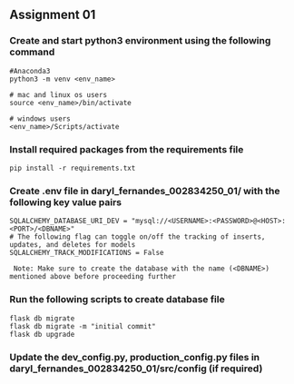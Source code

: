 <h2>Assignment 01</h2>

<h3>Create and start python3 environment using the following command</h3>

```
#Anaconda3
python3 -m venv <env_name>

# mac and linux os users
source <env_name>/bin/activate

# windows users
<env_name>/Scripts/activate
```

<h3>Install required packages from the requirements file</h3>

```
pip install -r requirements.txt
```

<h3>Create .env file in daryl_fernandes_002834250_01/ with the following key value pairs</h3>

```
SQLALCHEMY_DATABASE_URI_DEV = "mysql://<USERNAME>:<PASSWORD>@<HOST>:<PORT>/<DBNAME>"
# The following flag can toggle on/off the tracking of inserts, updates, and deletes for models
SQLALCHEMY_TRACK_MODIFICATIONS = False
```

`` Note: Make sure to create the database with the name (<DBNAME>) mentioned above before proceeding further``

<h3>Run the following scripts to create database file</h3>

```
flask db migrate
flask db migrate -m "initial commit"
flask db upgrade
```

<h3></h3>
<h3></h3>
<h3></h3>
<h3></h3>




<h3>Update the dev_config.py, production_config.py files in daryl_fernandes_002834250_01/src/config (if required)</h3>